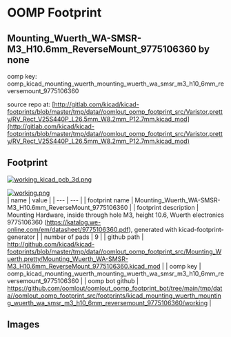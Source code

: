 # OOMP Footprint  
## Mounting_Wuerth_WA-SMSR-M3_H10.6mm_ReverseMount_9775106360  by none  
  
oomp key: oomp_kicad_mounting_wuerth_mounting_wuerth_wa_smsr_m3_h10_6mm_reversemount_9775106360  
  
source repo at: [http://gitlab.com/kicad/kicad-footprints/blob/master/tmp/data//oomlout_oomp_footprint_src/Varistor.pretty/RV_Rect_V25S440P_L26.5mm_W8.2mm_P12.7mm.kicad_mod](http://gitlab.com/kicad/kicad-footprints/blob/master/tmp/data//oomlout_oomp_footprint_src/Varistor.pretty/RV_Rect_V25S440P_L26.5mm_W8.2mm_P12.7mm.kicad_mod)  
## Footprint  
  
[![working_kicad_pcb_3d.png](working_kicad_pcb_3d_600.png)](working_kicad_pcb_3d.png)  
  
[![working.png](working_600.png)](working.png)  
| name | value | 
| --- | --- | 
| footprint name | Mounting_Wuerth_WA-SMSR-M3_H10.6mm_ReverseMount_9775106360 | 
| footprint description | Mounting Hardware, inside through hole M3, height 10.6, Wuerth electronics 9775106360 (https://katalog.we-online.com/em/datasheet/9775106360.pdf), generated with kicad-footprint-generator | 
| number of pads | 9 | 
| github path | http://github.com/kicad/kicad-footprints/blob/master/tmp/data//oomlout_oomp_footprint_src/Mounting_Wuerth.pretty/Mounting_Wuerth_WA-SMSR-M3_H10.6mm_ReverseMount_9775106360.kicad_mod | 
| oomp key | oomp_kicad_mounting_wuerth_mounting_wuerth_wa_smsr_m3_h10_6mm_reversemount_9775106360 | 
| oomp bot github | https://github.com/oomlout/oomlout_oomp_footprint_bot/tree/main/tmp/data//oomlout_oomp_footprint_src/footprints/kicad_mounting_wuerth_mounting_wuerth_wa_smsr_m3_h10_6mm_reversemount_9775106360/working | 
## Images  
